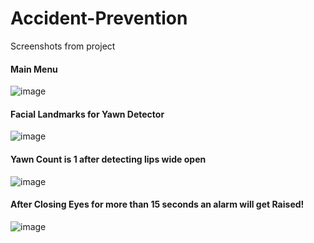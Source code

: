 # Accident-Prevention
Screenshots from project

<h4>Main Menu</h4>

![image](https://user-images.githubusercontent.com/38164177/210646455-39f8339b-7612-45cc-8208-d4ae40a86dbc.png)

<h4>Facial Landmarks for Yawn Detector </h4>

![image](https://user-images.githubusercontent.com/38164177/211210655-16967d0c-d6cf-4c28-bd8c-412413c755b9.png)

<h4>Yawn Count is 1 after detecting lips wide open</h4>

![image](https://user-images.githubusercontent.com/38164177/211210677-16db5f73-ad6f-45f1-a153-361f6750e56b.png)
  
<h4>After Closing Eyes for more than 15 seconds an alarm will get Raised!</h4>

![image](https://user-images.githubusercontent.com/38164177/211210920-9637a68b-082a-4c06-9585-25a707038682.png)






